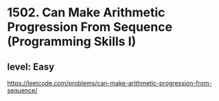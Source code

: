 # 1502. Can Make Arithmetic Progression From Sequence (Programming Skills I)
## level: Easy

https://leetcode.com/problems/can-make-arithmetic-progression-from-sequence/
